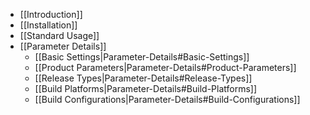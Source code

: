 * [[Introduction]]
* [[Installation]]
* [[Standard Usage]]
* [[Parameter Details]]
    * [[Basic Settings|Parameter-Details#Basic-Settings]]
    * [[Product Parameters|Parameter-Details#Product-Parameters]]
    * [[Release Types|Parameter-Details#Release-Types]]
    * [[Build Platforms|Parameter-Details#Build-Platforms]]
    * [[Build Configurations|Parameter-Details#Build-Configurations]]
